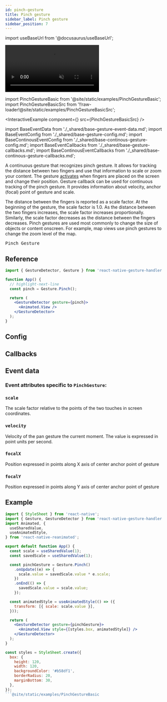 ```yaml
---
id: pinch-gesture
title: Pinch gesture
sidebar_label: Pinch gesture
sidebar_position: 7
---
```


import useBaseUrl from '@docusaurus/useBaseUrl';

<div style={{ display: 'flex', margin: '16px 0', justifyContent: 'center' }}>
  <video playsInline autoPlay muted loop style={{maxWidth: 360}}>
    <source src={useBaseUrl("/video/pinch.mp4")} type="video/mp4"/>
  </video>
</div>

import PinchGestureBasic from '@site/static/examples/PinchGestureBasic';
import PinchGestureBasicSrc from '!!raw-loader!@site/static/examples/PinchGestureBasicSrc';

<InteractiveExample
component={<PinchGestureBasic/>}
src={PinchGestureBasicSrc}
/>

import BaseEventData from './\_shared/base-gesture-event-data.md';
import BaseEventConfig from './\_shared/base-gesture-config.md';
import BaseContinousEventConfig from './\_shared/base-continous-gesture-config.md';
import BaseEventCallbacks from './\_shared/base-gesture-callbacks.md';
import BaseContinousEventCallbacks from './\_shared/base-continous-gesture-callbacks.md';

A continuous gesture that recognizes pinch gesture. It allows for tracking the distance between two fingers and use that information to scale or zoom your content.
The gesture [activates](/docs/fundamentals/states-events#active) when fingers are placed on the screen and change their position.
Gesture callback can be used for continuous tracking of the pinch gesture. It provides information about velocity, anchor (focal) point of gesture and scale.

The distance between the fingers is reported as a scale factor. At the beginning of the gesture, the scale factor is 1.0. As the distance between the two fingers increases, the scale factor increases proportionally.
Similarly, the scale factor decreases as the distance between the fingers decreases.
Pinch gestures are used most commonly to change the size of objects or content onscreen.
For example, map views use pinch gestures to change the zoom level of the map.

<samp id="PinchGestureBasicSrc">Pinch Gesture</samp>

## Reference

```jsx
import { GestureDetector, Gesture } from 'react-native-gesture-handler';

function App() {
  // highlight-next-line
  const pinch = Gesture.Pinch();

  return (
    <GestureDetector gesture={pinch}>
      <Animated.View />
    </GestureDetector>
  );
}
```

## Config

<BaseEventConfig />
<BaseContinousEventConfig />

## Callbacks

<BaseEventCallbacks />
<BaseContinousEventCallbacks />

## Event data

### Event attributes specific to `PinchGesture`:

### `scale`

The scale factor relative to the points of the two touches in screen coordinates.

### `velocity`

Velocity of the pan gesture the current moment. The value is expressed in point units per second.

### `focalX`

Position expressed in points along X axis of center anchor point of gesture

### `focalY`

Position expressed in points along Y axis of center anchor point of gesture

<BaseEventData />

## Example

````jsx
import { StyleSheet } from 'react-native';
import { Gesture, GestureDetector } from 'react-native-gesture-handler';
import Animated, {
  useSharedValue,
  useAnimatedStyle,
} from 'react-native-reanimated';

export default function App() {
  const scale = useSharedValue(1);
  const savedScale = useSharedValue(1);

  const pinchGesture = Gesture.Pinch()
    .onUpdate((e) => {
      scale.value = savedScale.value * e.scale;
    })
    .onEnd(() => {
      savedScale.value = scale.value;
    });

  const animatedStyle = useAnimatedStyle(() => ({
    transform: [{ scale: scale.value }],
  }));

  return (
    <GestureDetector gesture={pinchGesture}>
      <Animated.View style={[styles.box, animatedStyle]} />
    </GestureDetector>
  );
}

const styles = StyleSheet.create({
  box: {
    height: 120,
    width: 120,
    backgroundColor: '#b58df1',
    borderRadius: 20,
    marginBottom: 30,
  },
});
```@site/static/examples/PinchGestureBasic
````
